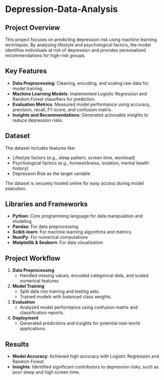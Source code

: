 # Depression-Data-Analysis

## Project Overview  
This project focuses on predicting depression risk using machine learning techniques. By analyzing lifestyle and psychological factors, the model identifies individuals at risk of depression and provides personalized recommendations for high-risk groups.  

## Key Features  
- **Data Preprocessing**: Cleaning, encoding, and scaling raw data for model training.  
- **Machine Learning Models**: Implemented Logistic Regression and Random Forest classifiers for prediction.  
- **Evaluation Metrics**: Measured model performance using accuracy, precision, recall, F1-score, and confusion matrix.  
- **Insights and Recommendations**: Generated actionable insights to reduce depression risks.  

## Dataset  
The dataset includes features like:  
- Lifestyle factors (e.g., sleep pattern, screen time, workload)  
- Psychological factors (e.g., homesickness, isolation, mental health history)  
- Depression Risk as the target variable  

The dataset is securely hosted online for easy access during model execution.  

## Libraries and Frameworks  
- **Python**: Core programming language for data manipulation and modeling  
- **Pandas**: For data preprocessing  
- **Scikit-learn**: For machine learning algorithms and metrics  
- **NumPy**: For numerical computations  
- **Matplotlib & Seaborn**: For data visualization  

## Project Workflow  
1. **Data Preprocessing**  
   - Handled missing values, encoded categorical data, and scaled numerical features.  
2. **Model Training**  
   - Split data into training and testing sets.  
   - Trained models with balanced class weights.  
3. **Evaluation**  
   - Analyzed model performance using confusion matrix and classification reports.  
4. **Deployment**  
   - Generated predictions and insights for potential real-world applications.  

## Results  
- **Model Accuracy**: Achieved high accuracy with Logistic Regression and Random Forest.  
- **Insights**: Identified significant contributors to depression risks, such as poor sleep and high screen time.  
